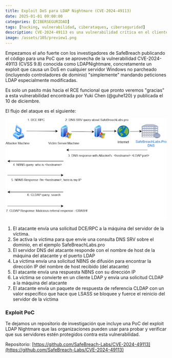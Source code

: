 ```yaml
---
title: Exploit DoS para LDAP Nightmare (CVE-2024-49113)
date: 2025-01-01 09:00:00 
categories: [CIBERSEGURIDAD]
tags: [hacking, vulnerabilidad, ciberataques, ciberseguridad]
description: CVE-2024-49113 es una vulnerabilidad crítica en el cliente LDAP de Windows que según Microsoft permite la ejecución remota de código.
image: /assets/105/preview1.png
---
```


Empezamos el año fuerte con los investigadores de SafeBreach publicando el código para una PoC que se aprovecha de la vulnerabilidad CVE-2024-49113 (CVSS 9.8) conocida como LDAPNightmare, concretamente un exploit que causa un DoS en cualquier servidor Windows no parcheado (incluyendo controladores de dominio) "simplemente" mandando peticiones LDAP especialmente modificadas.

Es solo un pasito más hacia el RCE funcional que pronto veremos "gracias" a esta vulnerabilidad encontrada por Yuki Chen (@guhe120) y publicada el 10 de diciembre.

El flujo del ataque es el siguiente:

![Imagen 00](/assets/105/105-01.jpg)

1. El atacante envía una solicitud DCE/RPC a la máquina del servidor de la víctima.
2. Se activa la víctima para que envíe una consulta DNS SRV sobre el dominio, en el ejemplo SafeBreachLabs.pro
3. El servidor DNS del atacante responde con el nombre de host de la máquina del atacante y el puerto LDAP
4. La víctima envía una solicitud NBNS de difusión para encontrar la dirección IP del nombre de host recibido (del atacante)
5. El atacante envía una respuesta NBNS con su dirección IP
6. La víctima se convierte en un cliente LDAP y envía una solicitud CLDAP a la máquina del atacante
7. El atacante envía un paquete de respuesta de referencia CLDAP con un valor específico que hace que LSASS se bloquee y fuerce el reinicio del servidor de la víctima

### Exploit PoC

Te dejamos un repositorio de investigación que incluye una PoC del exploit LDAP Nightmare que las organizaciones pueden usar para probar y verificar que sus servidores estén protegidos contra esta vulnerabilidad.

Repositorio: [https://github.com/SafeBreach-Labs/CVE-2024-49113](https://github.com/SafeBreach-Labs/CVE-2024-49113)
